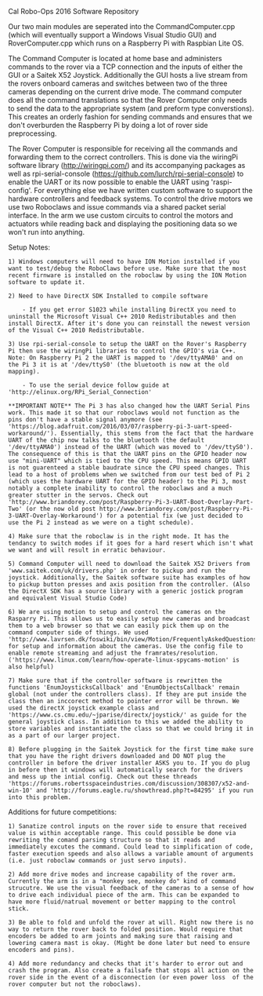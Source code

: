 Cal Robo-Ops 2016 Software Repository

Our two main modules are seperated into the CommandComputer.cpp (which will eventually support a Windows Visual Studio GUI) and RoverComputer.cpp which runs on a Raspberry Pi with Raspbian Lite OS.

The Command Computer is located at home base and administers commands to the rover via a TCP connection and the inputs of either the GUI or a Saitek X52 Joystick. Additionally the GUI hosts a live stream from the rovers onboard cameras and switches between two of the three cameras depending on the current drive mode. The command computer does all the command translations so that the Rover Computer only needs to send the data to the appropriate system (and preform type converstions). This creates an orderly fashion for sending commands and ensures that we don't overburden the Raspberry Pi by doing a lot of rover side preprocessing.

The Rover Computer is responsible for receiving all the commands and forwarding them to the correct controllers. This is done via the wiringPi software library (http://wiringpi.com/) and its accompanying packages as well as rpi-serial-console (https://github.com/lurch/rpi-serial-console) to enable the UART or its now possible to enable the UART using 'raspi-config'. For everything else we have written custom software to support the hardware controllers and feedback systems. To control the drive motors we use two Roboclaws and issue commands via a shared packet serial interface. In the arm we use custom circuits to control the motors and actuators while reading back and displaying the positioning data so we won't run into anything.

Setup Notes:

	1) Windows computers will need to have ION Motion installed if you want to test/debug the RoboClaws before use. Make sure that the most recent firnware is installed on the roboclaw by using the ION Motion software to update it.

	2) Need to have DirectX SDK Installed to compile software

		- If you get error S1023 while installing DirectX you need to uninstall the Microsoft Visual C++ 2010 Redistributables and then install DirectX. After it's done you can reinstall the newest version of the Visual C++ 2010 Redistributable.

	3) Use rpi-serial-console to setup the UART on the Rover's Raspberry Pi then use the wiringPi libraries to control the GPIO's via C++. Note: On Raspberry Pi 2 the UART is mapped to '/dev/ttyAMA0' and on the Pi 3 it is at '/dev/ttyS0' (the bluetooth is now at the old mapping).

		- To use the serial device follow guide at 'http://elinux.org/RPi_Serial_Connection'

	**IMPORTANT NOTE** The Pi 3 has also changed how the UART Serial Pins work. This made it so that our roboclaws would not function as the pins don't have a stable signal anymore (see 'https://blog.adafruit.com/2016/03/07/raspberry-pi-3-uart-speed-workaround/'). Essentially, this stems from the fact that the hardware UART of the chip now talks to the bluetooth (the default '/dev/ttyAMA0') instead of the UART (which was moved to '/dev/ttyS0'). The consequence of this is that the UART pins on the GPIO header now use "mini-UART" which is tied to the CPU speed. This means GPIO UART is not guarenteed a stable baudrate since the CPU speed changes. This lead to a host of problems when we switched from our test bed of Pi 2 (which uses the hardware UART for the GPIO header) to the Pi 3, most notably a complete inability to control the roboclaws and a much greater stutter in the servos. Check out 'http://www.briandorey.com/post/Raspberry-Pi-3-UART-Boot-Overlay-Part-Two' (or the now old post http://www.briandorey.com/post/Raspberry-Pi-3-UART-Overlay-Workaround') for a potential fix (we just decided to use the Pi 2 instead as we were on a tight schedule).

	4) Make sure that the roboclaw is in the right mode. It has the tendancy to switch modes if it goes for a hard resert which isn't what we want and will result in erratic behaviour.

	5) Command Computer will need to download the Saitek X52 Drivers from 'www.saitek.com/uk/drivers.php' in order to pickup and run the joystick. Additionally, the Saitek software suite has examples of how to pickup button presses and axis position from the controller. (Also the DirectX SDK has a source library with a generic jostick program and equivalent Visual Studio Code)

	6) We are using motion to setup and control the cameras on the Rasparry Pi. This allows us to easily setup new cameras and broadcast them to a web browser so that we can easily pick them up on the command computer side of things. We used 'http://www.lavrsen.dk/foswiki/bin/view/Motion/FrequentlyAskedQuestions#How_do_I_get_Motion_to_work_with_two_or_more_camera_at_a_time_63' for setup and information about the cameras. Use the config file to enable remote streaming and adjust the framrates/resolution. ('https://www.linux.com/learn/how-operate-linux-spycams-motion' is also helpful)

	7) Make sure that if the controller software is rewritten the functions 'EnumJoysticksCallback' and 'EnumObjectsCallback' remain global (not under the controllers class). If they are put inside the class then an inccorect method to pointer error will be thrown. We used the directX joystick example class and 'https://www.cs.cmu.edu/~jparise/directx/joystick/' as guide for the general joystick class. In addition to this we added the ability to store variables and instantiate the class so that we could bring it in as a part of our larger project.

	8) Before plugging in the Saitek Joystick for the first time make sure that you have the right drivers downloaded and DO NOT plug the controller in before the driver installer ASKS you to. If you do plug in before then it windows will automatically search for the drivers and mess up the intial config. Check out these threads 'https://forums.robertsspaceindustries.com/discussion/308307/x52-and-win-10' and 'http://forums.eagle.ru/showthread.php?t=84295' if you run into this problem.

Additions for future competitions:

	1) Sanatize control inputs on the rover side to ensure that received value is within acceptable range. This could possible be done via rewriting the comand parsing structure so that it reads and immediately excutes the command. Could lead to simplification of code, faster execution speeds and also allows a variable amount of arguments (i.e. just roboclaw commands or just servo inputs).

	2) Add more drive modes and increase capability of the rover arm. Currently the arm is in a "monkey see, monkey do" kind of command strucutre. We use the visual feedback of the cameras to a sense of how to drive each individual piece of the arm. This can be expanded to have more fluid/natrual movement or better mapping to the control stick.

	3) Be able to fold and unfold the rover at will. Right now there is no way to return the rover back to folded position. Would require that encoders be added to arm joints and making sure that raising and lowering camera mast is okay. (Might be done later but need to ensure encoders and pins).

	4) Add more redundancy and checks that it's harder to error out and crash the program. Also create a failsafe that stops all action on the rover side in the event of a disconnection (or even power loss  of the rover computer but not the roboclaws).
	